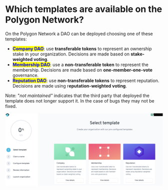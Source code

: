 # Which templates are available on the Polygon Network?

On the Polygon Network a DAO can be deployed choosing one of these templates:

* <mark style="color:blue;">**Company DAO**</mark>: use **transferable tokens** to represent an ownership stake in your organization. Decisions are made based on **stake-weighted voting**.
* <mark style="color:blue;">**Membership DAO**</mark>: use a **non-transferable token** to represent the membership. Decisions are made based on **one-member-one-vote** governance.
* <mark style="color:blue;">**Reputation DAO**</mark>: use **non-transferable tokens** to represent reputation. Decisions are made using r**eputation-weighted voting**.

Note: "_not maintained"_ indicates that the third party that deployed the template does not longer support it. In the case of bugs they may not be fixed.

![](<../../../.gitbook/assets/Schermata 2022-02-03 alle 12.11.03.png>)
